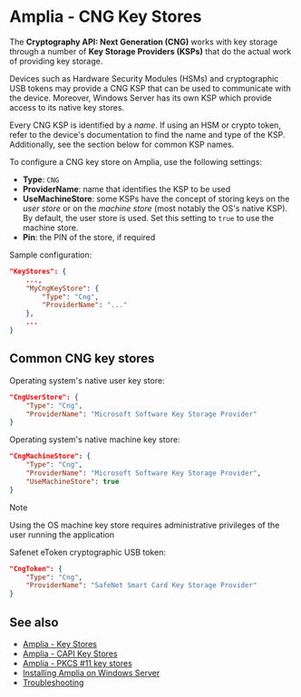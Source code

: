﻿# Amplia - CNG Key Stores

The **Cryptography API: Next Generation (CNG)** works with key storage through a number of **Key Storage Providers (KSPs)**
that do the actual work of providing key storage.

Devices such as Hardware Security Modules (HSMs) and cryptographic USB tokens may provide a CNG KSP that can
be used to communicate with the device. Moreover, Windows Server has its own KSP which provide access to its
native key stores.

Every CNG KSP is identified by a *name*. If using an HSM or crypto token, refer to the device's documentation
to find the name and type of the KSP. Additionally, see the section below for common KSP names.

To configure a CNG key store on Amplia, use the following settings:

* **Type**: `CNG`
* **ProviderName**: name that identifies the KSP to be used
* **UseMachineStore**: some KSPs have the concept of storing keys on the *user store* or on the *machine store* (most notably the OS's native KSP).
  By default, the user store is used. Set this setting to `true` to use the machine store.
* **Pin**: the PIN of the store, if required

<!--
TODO:
OverrideKeyPins: ?
RememberKeyPins: ?
-->

Sample configuration:

```json
"KeyStores": {
	...,
	"MyCngKeyStore": {
		"Type": "Cng",
		"ProviderName": "..."
	},
	...
}
```

## Common CNG key stores

Operating system's native user key store:

```json
"CngUserStore": {
	"Type": "Cng",
	"ProviderName": "Microsoft Software Key Storage Provider"
}
```

Operating system's native machine key store:

```json
"CngMachineStore": {
	"Type": "Cng",
	"ProviderName": "Microsoft Software Key Storage Provider",
	"UseMachineStore": true
}
```

> [!NOTE]
> Using the OS machine key store requires administrative privileges of the user running the application

Safenet eToken cryptographic USB token:

```json
"CngToken": {
	"Type": "Cng",
	"ProviderName": "SafeNet Smart Card Key Storage Provider"
}
```

## See also

* [Amplia - Key Stores](index.md)
* [Amplia - CAPI Key Stores](capi.md)
* [Amplia - PKCS #11 key stores](pkcs11.md)
* [Installing Amplia on Windows Server](../install.md)
* [Troubleshooting](../troubleshoot/index.md)
